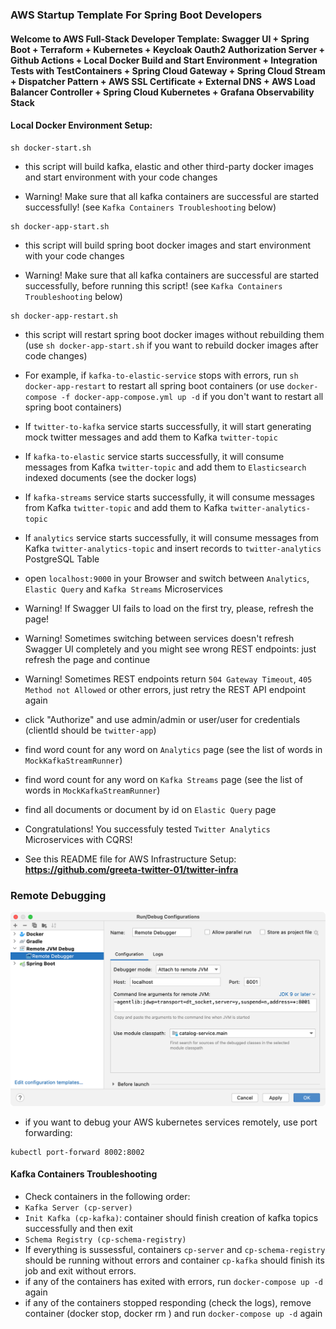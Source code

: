 ### AWS Startup Template For Spring Boot Developers
#### Welcome to AWS Full-Stack Developer Template: Swagger UI + Spring Boot + Terraform + Kubernetes + Keycloak Oauth2 Authorization Server + Github Actions + Local Docker Build and Start Environment + Integration Tests with TestContainers + Spring Cloud Gateway + Spring Cloud Stream + Dispatcher Pattern + AWS SSL Certificate + External DNS + AWS Load Balancer Controller + Spring Cloud Kubernetes + Grafana Observability Stack

#### Local Docker Environment Setup:

```
sh docker-start.sh
```

- this script will build kafka, elastic and other third-party docker images and start environment with your code changes

- Warning! Make sure that all kafka containers are successful are started successfully! (see `Kafka Containers Troubleshooting` below)

```
sh docker-app-start.sh
```

- this script will build spring boot docker images and start environment with your code changes

- Warning! Make sure that all kafka containers are successful are started successfully, before running this script! (see `Kafka Containers Troubleshooting` below)

```
sh docker-app-restart.sh
```

- this script will restart spring boot docker images without rebuilding them (use `sh docker-app-start.sh` if you want to rebuild docker images after code changes)

- For example, if `kafka-to-elastic-service` stops with errors, run `sh docker-app-restart` to restart all spring boot containers (or use `docker-compose -f docker-app-compose.yml up -d` if you don't want to restart all spring boot containers)

- If `twitter-to-kafka` service starts successfully, it will start generating mock twitter messages and add them to Kafka `twitter-topic`

- If `kafka-to-elastic` service starts successfully, it will consume messages from Kafka `twitter-topic` and add them to `Elasticsearch` indexed documents (see the docker logs)

- If `kafka-streams` service starts successfully, it will consume messages from Kafka `twitter-topic` and add them to Kafka `twitter-analytics-topic`

- If `analytics` service starts successfully, it will consume messages from Kafka `twitter-analytics-topic` and insert records to `twitter-analytics` PostgreSQL Table

- open `localhost:9000` in your Browser and switch between `Analytics`, `Elastic Query` and `Kafka Streams` Microservices

- Warning! If Swagger UI fails to load on the first try, please, refresh the page!

- Warning! Sometimes switching between services doesn't refresh Swagger UI completely and you might see wrong REST endpoints: just refresh the page and continue

- Warning! Sometimes REST endpoints return `504 Gateway Timeout`, `405 Method not Allowed` or other errors, just retry the REST API endpoint again

- click "Authorize" and use admin/admin or user/user for credentials (clientId should be `twitter-app`)

- find word count for any word on `Analytics` page (see the list of words in `MockKafkaStreamRunner`)

- find word count for any word on `Kafka Streams` page (see the list of words in `MockKafkaStreamRunner`)

- find all documents or document by id on `Elastic Query` page

- Congratulations! You successfuly tested `Twitter Analytics` Microservices with CQRS!

- See this README file for AWS Infrastructure Setup: **https://github.com/greeta-twitter-01/twitter-infra**


### Remote Debugging

![Configuration to debug a containerized Java application from IntelliJ IDEA](documentation/06-14.png)

- if you want to debug your AWS kubernetes services remotely, use port forwarding:

```
kubectl port-forward 8002:8002
```


#### Kafka Containers Troubleshooting

- Check containers in the following order:
- `Kafka Server (cp-server)`
- `Init Kafka (cp-kafka)`: container should finish creation of kafka topics successfully and then exit
- `Schema Registry (cp-schema-registry)`
- If everything is sussessful, containers `cp-server` and `cp-schema-registry` should be running without errors and container `cp-kafka` should finish its job and exit without errors.
- if any of the containers has exited with errors, run `docker-compose up -d` again
- if any of the containers stopped responding (check the logs), remove container (docker stop, docker rm ) and run `docker-compose up -d` again
